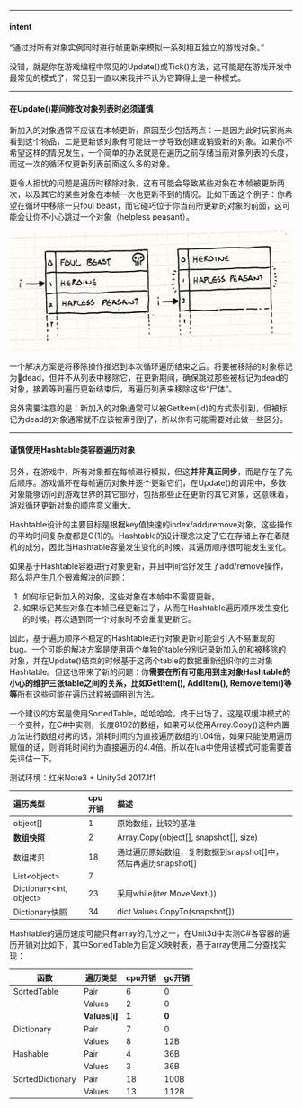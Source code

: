 
---

#### intent

“通过对所有对象实例同时进行帧更新来模拟一系列相互独立的游戏对象。”

没错，就是你在游戏编程中常见的Update\(\)或Tick\(\)方法，这可能是在游戏开发中最常见的模式了，常见到一直以来我并不认为它算得上是一种模式。

---

#### 在Update\(\)期间修改对象列表时必须谨慎

新加入的对象通常不应该在本帧更新，原因至少包括两点：一是因为此时玩家尚未看到这个物品，二是更新该对象有可能进一步导致创建或销毁新的对象。如果你不希望这样的情况发生，一个简单的办法就是在遍历之前存储当前对象列表的长度，而这一次的循环仅更新列表前面这么多的对象。

更令人担忧的问题是遍历时移除对象，这有可能会导致某些对象在本帧被更新两次，以及其它的某些对象在本帧一次也更新不到的情况。比如下面这个例子：你希望在循环中移除一只foul beast，而它碰巧位于你当前所更新的对象的前面，这可能会让你不小心跳过一个对象（helpless peasant）。

![](/images/update-method-remove.png)

一个解决方案是将移除操作推迟到本次循环遍历结束之后。将要被移除的对象标记为dead，但并不从列表中移除它，在更新期间，确保跳过那些被标记为dead的对象，接着等到遍历更新结束后，再遍历列表来移除这些“尸体”。

另外需要注意的是：新加入的对象通常可以被GetItem\(id\)的方式索引到，但被标记为dead的对象通常就不应该被索引到了，所以你有可能需要对此做一些区分。

---

#### 谨慎使用Hashtable类容器遍历对象

另外，在游戏中，所有对象都在每帧进行模拟，但这**并非真正同步**，而是存在了先后顺序。游戏循环在每帧遍历对象并逐个更新它们，在Update\(\)的调用中，多数对象能够访问到游戏世界的其它部分，包括那些正在更新的其它对象，这意味着，游戏循环更新对象的顺序意义重大。

Hashtable设计的主要目标是根据key值快速的index/add/remove对象，这些操作的平均时间复杂度都是O\(1\)的。Hashtable的设计理念决定了它在存储上存在着随机的成分，因此当Hashtable容量发生变化的时候，其遍历顺序很可能发生变化。

如果基于Hashtable容器进行对象更新，并且中间恰好发生了add/remove操作，那么将产生几个很难解决的问题：

1. 如何标记新加入的对象，这些对象在本帧中不需要更新。
2. 如果标记某些对象在本帧已经更新过了，从而在Hashtable遍历顺序发生变化的时候，再次遇到同一个对象时不会重复更新它。

因此，基于遍历顺序不稳定的Hashtable进行对象更新可能会引入不易重现的bug。一个可能的解决方案是使用两个单独的table分别记录新加入的和被移除的对象，并在Update\(\)结束的时候基于这两个table的数据重新组织你的主对象Hashtable。但这也带来了新的问题：你**需要在所有可能用到主对象Hashtable的小心的维护三张table之间的关系，比如GetItem\(\), AddItem\(\), RemoveItem\(\)等等**所有这些可能在遍历过程被调用到方法。

一个建议的方案是使用SortedTable，哈哈哈哈，终于出场了。这是双缓冲模式的一个变种，在C\#中实测，长度8192的数组，如果可以使用Array.Copy\(\)这种内置方法进行数组对拷的话，消耗时间约为直接遍历数组的1.04倍，如果只能使用遍历赋值的话，则消耗时间约为直接遍历的4.4倍。所以在lua中使用该模式可能需要首先评估一下。



测试环境：红米Note3 + Unity3d 2017.1f1

| 遍历类型 | cpu开销 | 描述 |
| :--- | :--- | :--- |
| object\[\] | 1 | 原始数组，比较的基准 |
| **数组快照** | 2 | Array.Copy\(object\[\], snapshot\[\], size\) |
| 数组拷贝 | 18 | 通过遍历原始数组，复制数据到snapshot\[\]中，然后再遍历snapshot\[\] |
| List&lt;object&gt; | 7 |  |
| Dictionary&lt;int, object&gt; | 23 | 采用while\(iter.MoveNext\(\)\) |
| Dictionary快照 | 34 | dict.Values.CopyTo\(snapshot\[\]\) |

Hashtable的遍历速度可能只有array的几分之一，在Unit3d中实测C\#各容器的遍历开销对比如下，其中SortedTable为自定义映射表，基于array使用二分查找实现：

| 函数 | 遍历类型 | cpu开销 | gc开销 |
| --- | --- | --- | --- |
| SortedTable | Pair | 6 | 0 |
|  | Values | 2 | 0 |
|  | **Values\[i\]** | **1** | **0** |
| Dictionary | Pair | 7 | 0 |
|  | Values | 8 | 12B |
| Hashable | Pair | 4 | 36B |
|  | Values | 3 | 36B |
| SortedDictionary | Pair | 18 | 100B |
|  | Values | 13 | 112B |



